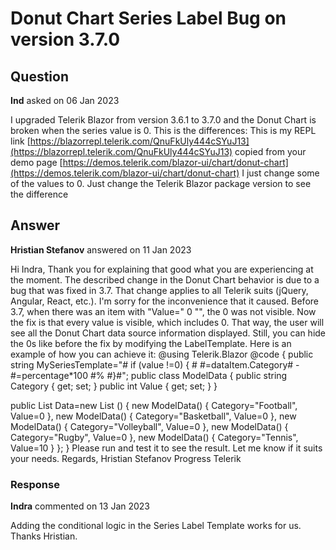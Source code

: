 # Donut Chart Series Label Bug on version 3.7.0

## Question

**Ind** asked on 06 Jan 2023

I upgraded Telerik Blazor from version 3.6.1 to 3.7.0 and the Donut Chart is broken when the series value is 0. This is the differences: This is my REPL link [https://blazorrepl.telerik.com/QnuFkUly444cSYuJ13](https://blazorrepl.telerik.com/QnuFkUly444cSYuJ13) copied from your demo page [https://demos.telerik.com/blazor-ui/chart/donut-chart](https://demos.telerik.com/blazor-ui/chart/donut-chart) I just change some of the values to 0. Just change the Telerik Blazor package version to see the difference

## Answer

**Hristian Stefanov** answered on 11 Jan 2023

Hi Indra, Thank you for explaining that good what you are experiencing at the moment. The described change in the Donut Chart behavior is due to a bug that was fixed in 3.7. That change applies to all Telerik suits (jQuery, Angular, React, etc.). I'm sorry for the inconvenience that it caused. Before 3.7, when there was an item with "Value=" 0 "", the 0 was not visible. Now the fix is that every value is visible, which includes 0. That way, the user will see all the Donut Chart data source information displayed. Still, you can hide the 0s like before the fix by modifying the LabelTemplate. Here is an example of how you can achieve it: @using Telerik.Blazor <TelerikChart> <ChartTitle Text="What is you favourite sport?"> </ChartTitle> <ChartLegend Visible="true" Position="ChartLegendPosition.Top"> </ChartLegend> <ChartSeriesItems> <ChartSeries Type="ChartSeriesType.Donut" Data="@Data" Field="@nameof(ModelData.Value)" CategoryField="@nameof(ModelData.Category)"> <ChartSeriesTooltip Visible="true" Context="item"> <Template> @item.Percentage.ToString("P") </Template> </ChartSeriesTooltip> <ChartSeriesLabels Position="ChartSeriesLabelsPosition.OutsideEnd" Visible="true" Background="transparent" Template="@MySeriesTemplate"> </ChartSeriesLabels> </ChartSeries> </ChartSeriesItems> </TelerikChart> @code { public string MySeriesTemplate="# if (value !=0) { # #=dataItem.Category# - #=percentage*100 #% #}#"; public class ModelData
{
public string Category { get; set; }
public int Value { get; set; }
}

public List <ModelData> Data=new List <ModelData> ()
{
new ModelData()
{
Category="Football",
Value=0
},
new ModelData()
{
Category="Basketball",
Value=0
},
new ModelData()
{
Category="Volleyball",
Value=0
},
new ModelData()
{
Category="Rugby",
Value=0
},
new ModelData()
{
Category="Tennis",
Value=10
}
};
} Please run and test it to see the result. Let me know if it suits your needs. Regards, Hristian Stefanov Progress Telerik

### Response

**Indra** commented on 13 Jan 2023

Adding the conditional logic in the Series Label Template works for us. Thanks Hristian.
